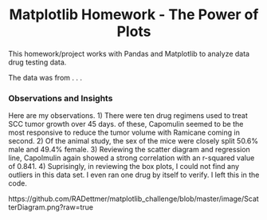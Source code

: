 # <div align="center">**Matplotlib Homework - The Power of Plots**<div>

This homework/project works with Pandas and Matplotlib to analyze data drug testing data.

The data was from . . .

### Observations and Insights

<p>
Here are my observations. 
1) There were ten drug regimens used to treat SCC tumor growth over 45 days. of these, Capomulin seemed to be the most responsive to reduce the tumor volume with Ramicane coming in second.
2) Of the animal study, the sex of the mice were closely split 50.6% male and 49.4% female. 
3) Reviewing the scatter diagram and regression line, Capolmulin again showed a strong correlation with an r-squared value of 0.841. 
4) Suprisingly, in reviewing the box plots, I could not find any outliers in this data set. I even ran one drug by itself to verify. I left this in the code.
<p/>
https://github.com/RADettmer/matplotlib_challenge/blob/master/image/ScatterDiagram.png?raw=true